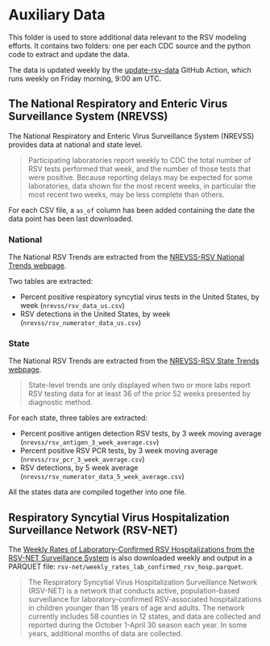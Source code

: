 # Auxiliary Data

This folder is used to store additional data relevant to the RSV modeling efforts. 
It contains two folders: one per each CDC source and the python code to extract
and update the data. 

The data is updated weekly by the [update-rsv-data](../.github/workflows/update-rsv-data.yaml) GitHub Action, which runs
weekly on Friday morning, 9:00 am UTC.

## The National Respiratory and Enteric Virus Surveillance System (NREVSS)

The National Respiratory and Enteric Virus Surveillance System (NREVSS) provides
data at national and state level.

> Participating laboratories report weekly to CDC the total number of RSV tests performed that week, 
and the number of those tests that were positive. Because reporting delays may be expected for some 
laboratories, data shown for the most recent weeks, in particular the most recent two weeks, may be 
less complete than others.

For each CSV file, a `as_of` column has been added containing the date the data point
has been last downloaded.

### National

The National RSV Trends are extracted from the 
[NREVSS-RSV National Trends webpage](https://www.cdc.gov/surveillance/nrevss/rsv/natl-trend.html).

Two tables are extracted:

-  Percent positive respiratory syncytial virus tests in the United States, 
   by week (`nrevss/rsv_data_us.csv`)
-  RSV detections in the United States, by week (`nrevss/rsv_numerator_data_us.csv`)

### State

The National RSV Trends are extracted from the 
[NREVSS-RSV State Trends webpage](https://www.cdc.gov/surveillance/nrevss/rsv/state.html).

> State-level trends are only displayed when two or more labs report RSV testing data for at least 
36 of the prior 52 weeks presented by diagnostic method.

For each state, three tables are extracted:

- Percent positive antigen detection RSV tests, by 3 week moving average 
  (`nrevss/rsv_antigen_3_week_average.csv`)
- Percent positive RSV PCR tests, by 3 week moving average 
  (`nrevss/rsv_pcr_3_week_average.csv`)
- RSV detections, by 5 week average 
  (`nrevss/rsv_numerator_data_5_week_average.csv`)

All the states data are compiled together into one file. 


## Respiratory Syncytial Virus Hospitalization Surveillance Network (RSV-NET)

The [Weekly Rates of Laboratory-Confirmed RSV Hospitalizations from the RSV-NET Surveillance System](https://data.cdc.gov/Public-Health-Surveillance/Weekly-Rates-of-Laboratory-Confirmed-RSV-Hospitali/29hc-w46k)
is also downloaded weekly and output in a PARQUET file: `rsv-net/weekly_rates_lab_confirmed_rsv_hosp.parquet`.

> The Respiratory Syncytial Virus Hospitalization Surveillance Network (RSV-NET) is a network that 
conducts active, population-based surveillance for laboratory-confirmed RSV-associated hospitalizations 
in children younger than 18 years of age and adults. The network currently includes 58 counties in 12 states, 
and data are collected and reported during the October 1-April 30 season each year. In some years, additional 
months of data are collected.

